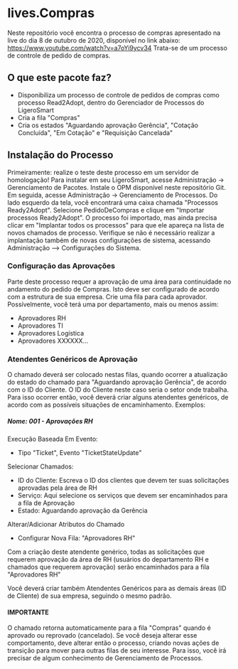 # lives.Compras

Neste repositório você encontra o processo de compras apresentado na live do dia 8 de outubro de 2020, disponível no link abaixo:
https://www.youtube.com/watch?v=a7oYi9ycv34
Trata-se de um processo de controle de pedido de compras.

## O que este pacote faz?
* Disponibiliza um processo de controle de pedidos de compras como processo Read2Adopt, dentro do Gerenciador de Processos do LigeroSmart
* Cria a fila "Compras"
* Cria os estados "Aguardando aprovação Gerência", "Cotação Concluída", "Em Cotação" e "Requisição Cancelada"

## Instalação do Processo
Primeiramente: realize o teste deste processo em um servidor de homologação!
Para instalar em seu LigeroSmart, acesse Administração -> Gerenciamento de Pacotes.
Instale o OPM disponível neste repositório Git.
Em seguida, acesse Administração -> Gerenciamento de Processos. Do lado esquerdo da tela, você encontrará uma caixa chamada "Processos Ready2Adopt".
Selecione PedidoDeCompras e clique em "Importar processos Ready2Adopt".
O processo foi importado, mas ainda precisa clicar em "Implantar todos os processos" para que ele apareça na lista de novos chamados de processo.
Verifique se não é necessário realizar a implantação também de novas configurações de sistema, acessando Administração --> Configurações do Sistema.

### Configuração das Aprovações
Parte deste processo requer a aprovação de uma área para continuidade no andamento do pedido de Compras. Isto deve ser configurado de acordo com a estrutura de sua empresa.
Crie uma fila para cada aprovador. Possívelmente, você terá uma por departamento, mais ou menos assim:
* Aprovadores RH
* Aprovadores TI
* Aprovadores Logística
* Aprovadores XXXXXX...

### Atendentes Genéricos de Aprovação
O chamado deverá ser colocado nestas filas, quando ocorrer a atualização do estado do chamado para "Aguardando aprovação Gerência", de acordo com o ID do Cliente. O ID do Cliente neste caso seria o setor onde trabalha.
Para isso ocorrer então, você deverá criar alguns atendentes genéricos, de acordo com as possíveis situações de encaminhamento. Exemplos:

##### Nome: 001 - Aprovações RH
Execução Baseada Em Evento:
* Tipo "Ticket", Evento "TicketStateUpdate"

Selecionar Chamados:
* ID do Cliente: Escreva o ID dos clientes que devem ter suas solicitações aprovadas pela área de RH
* Serviço: Aqui selecione os serviços que devem ser encaminhados para a fila de Aprovação
* Estado: Aguardando aprovação da Gerência

Alterar/Adicionar Atributos do Chamado
* Configurar Nova Fila: "Aprovadores RH"

Com a criação deste atendente genérico, todas as solicitações que requerem aprovação da área de RH (usuários do departamento RH e chamados que requerem aprovação) serão encaminhados para a fila "Aprovadores RH"

Você deverá criar também Atendentes Genéricos para as demais áreas (ID de Cliente) de sua empresa, seguindo o mesmo padrão.

#### IMPORTANTE
O chamado retorna automaticamente para a fila "Compras" quando é aprovado ou reprovado (cancelado). Se você deseja alterar esse comportamento, deve alterar então o processo, criando novas ações de transição para mover para outras filas de seu interesse. Para isso, você irá precisar de algum conhecimento de Gerenciamento de Processos.
